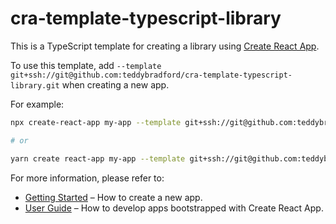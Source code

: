 # cra-template-typescript-library

This is a TypeScript template for creating a library using [Create React App](https://github.com/facebook/create-react-app).

To use this template, add `--template git+ssh://git@github.com:teddybradford/cra-template-typescript-library.git` when creating a new app.

For example:

```sh
npx create-react-app my-app --template git+ssh://git@github.com:teddybradford/cra-template-typescript-library.git

# or

yarn create react-app my-app --template git+ssh://git@github.com:teddybradford/cra-template-typescript-library.git
```

For more information, please refer to:

- [Getting Started](https://create-react-app.dev/docs/getting-started) – How to create a new app.
- [User Guide](https://create-react-app.dev) – How to develop apps bootstrapped with Create React App.

